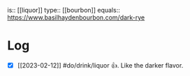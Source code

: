 is:: [[liquor]]
type:: [[bourbon]]
equals:: https://www.basilhaydenbourbon.com/dark-rye

# Log
- [x] [[2023-02-12]] #do/drink/liquor 👍. Like the darker flavor.
